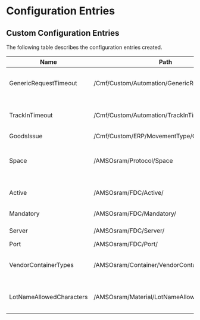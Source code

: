 # Configuration Entries

## Custom Configuration Entries

The following table describes the configuration entries created.

|           Name                 |                      Path                        | Type         | Initial Value                  | Description                                        |
| ------------------------------ | ------------------------------------------------ | :----------: | :-----------:                  | -------------------------------------------------- |
| GenericRequestTimeout          | /Cmf/Custom/Automation/GenericRequestTimeout/    | Int32        | 30000                          | Generic IoT Request Timeout in milliseconds        |
| TrackInTimeout                 | /Cmf/Custom/Automation/TrackInTimeout/           | Int32        | 60000                          | TrackIn IoT Request Timeout in milliseconds        |
| GoodsIssue                     | /Cmf/Custom/ERP/MovementType/GoodsIssue          | String       | 261                            |                                                    |
| Space                          | /AMSOsram/Protocol/Space                         | String       | Empty                          | Default Protocol when sending information to Space |
| Active                         | /AMSOsram/FDC/Active/                            | Boolean      | True                           | Enables the Onto FDC integration                   |
| Mandatory                      | /AMSOsram/FDC/Mandatory/                         | Boolean      | False                          | FDC mandatory                                      |
| Server                         | /AMSOsram/FDC/Server/                            | String       | lnx-klm37.int.osram-light.com  | FDC server                                         |
| Port                           | /AMSOsram/FDC/Port/                              | Int          | 1600                           | FDC port                                           |
| VendorContainerTypes           | /AMSOsram/Container/VendorContainerTypes/        | String       | Empty                          | Vendor Container Types splitted by ','             |
| LotNameAllowedCharacters       | /AMSOsram/Material/LotNameAllowedCharacters/     | String       | 0123456789ACFHLMNRTUX          | Allowed alphanumerical digits for lot names        |